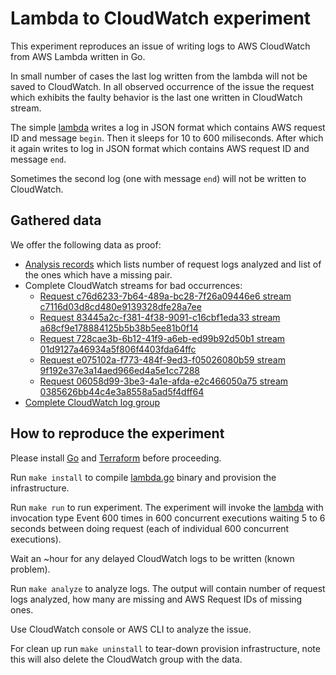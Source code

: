 # Lambda to CloudWatch experiment

This experiment reproduces an issue of writing logs to AWS CloudWatch from AWS Lambda written in Go.

In small number of cases the last log written from the lambda will not be saved to CloudWatch.
In all observed occurrence of the issue the request which exhibits the faulty behavior is the last one written in CloudWatch stream. 

The simple [lambda](lambda.go) writes a log in JSON format which contains AWS request ID and message `begin`.
Then it sleeps for 10 to 600 miliseconds.
After which it again writes to log in JSON format which contains AWS request ID and message `end`.

Sometimes the second log (one with message `end`) will not be written to CloudWatch.

## Gathered data

We offer the following data as proof:

- [Analysis records](findings/2019-12-09/analyze-logs-2019-12-09.txt) which lists number of request logs analyzed and list of the ones which have a missing pair.
- Complete CloudWatch streams for bad occurrences:
    - [Request c76d6233-7b64-489a-bc28-7f26a09446e6 stream c7116d03d8cd480e9139328dfe28a7ee](findings/2019-12-09/req_c76d6233-7b64-489a-bc28-7f26a09446e6_stream_c7116d03d8cd480e9139328dfe28a7ee.txt)
    - [Request 83445a2c-f381-4f38-9091-c16cbf1eda33 stream a68cf9e178884125b5b38b5ee81b0f14](findings/2019-12-09/req_83445a2c-f381-4f38-9091-c16cbf1eda33_stream_a68cf9e178884125b5b38b5ee81b0f14.txt)
    - [Request 728cae3b-6b12-41f9-a6eb-ed99b92d50b1 stream 01d9127a46934a5f806f4403fda64ffc](findings/2019-12-09/req_728cae3b-6b12-41f9-a6eb-ed99b92d50b1_stream_01d9127a46934a5f806f4403fda64ffc.txt)
    - [Request e075102a-f773-484f-9ed3-f05026080b59 stream 9f192e37e3a14aed966ed4a5e1cc7288](findings/2019-12-09/req_e075102a-f773-484f-9ed3-f05026080b59_stream_9f192e37e3a14aed966ed4a5e1cc7288.txt)
    - [Request 06058d99-3be3-4a1e-afda-e2c466050a75 stream 0385626bb44c4e3a8558a5ad5f4dff64](findings/2019-12-09/req_06058d99-3be3-4a1e-afda-e2c466050a75_stream_0385626bb44c4e3a8558a5ad5f4dff64.txt)
- [Complete CloudWatch log group](findings/2019-12-09/complete-logs-2019-12-09.json)

## How to reproduce the experiment

Please install [Go](https://golang.org/dl/) and [Terraform](https://www.terraform.io/downloads.html) before proceeding.

Run `make install` to compile [lambda.go](lambda.go) binary and provision the infrastructure. 

Run `make run` to run experiment. The experiment will invoke the [lambda](lambda.go) with invocation type Event 600 times in 600 concurrent executions waiting 5 to 6 seconds between doing request (each of individual 600 concurrent executions).

Wait an ~hour for any delayed CloudWatch logs to be written (known problem).

Run `make analyze` to analyze logs. The output will contain number of request logs analyzed, how many are missing and AWS Request IDs of missing ones.

Use CloudWatch console or AWS CLI to analyze the issue.

For clean up run `make uninstall` to tear-down provision infrastructure, note this will also delete the CloudWatch group with the data.
